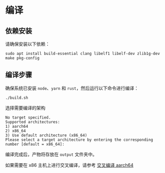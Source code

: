 # 编译

## 依赖安装
请确保安装以下依赖：
```shell
sudo apt install build-essential clang libelf1 libelf-dev zlib1g-dev make pkg-config
```

## 编译步骤
确保系统已安装 `node`、`yarn` 和 `rust`，然后运行以下命令进行编译：
```shell
./build.sh
```

选择需要编译的架构

```text
No target specified.
Supported architectures:
1) aarch64
2) x86_64
3) Use default architecture (x86_64)
Please select a target architecture by entering the corresponding number [default = x86_64]: 
```

编译完成后，产物将存放在 `output` 文件夹中。

如果需要在 x86 主机上进行交叉编译，请参考 [交叉编译 aarch64](cross.md)